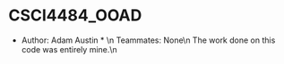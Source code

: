 # CSCI4484_OOAD

* Author: Adam Austin * \n
Teammates: None\n
The work done on this code was entirely mine.\n
